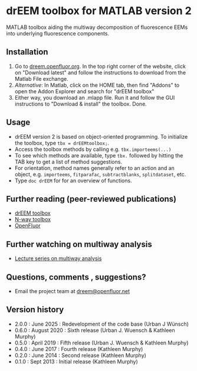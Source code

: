 # drEEM toolbox for MATLAB version 2
MATLAB toolbox aiding the multiway decomposition of fluorescence EEMs into underlying fluorescence components.

## Installation
1. Go to [dreem.openfluor.org](https://dreem.openfluor.org/). In the top right corner of the website, click on "Download latest" and follow the instructions to download from the Matlab File exchange.
2. *Alternative*: In Matlab, click on the HOME tab, then find "Addons" to open the Addon Explorer and search for "drEEM toolbox"
3. Either way, you download an .mlapp file. Run it and follow the GUI instructions to "Download & install" the toolbox. Done.

## Usage
- drEEM version 2 is based on object-oriented programming. To initialize the toolbox, type `tbx = drEEMtoolbox;`.
- Access the toolbox methods by calling e.g. `tbx.importeems(...)`
- To see which methods are available, type `tbx.` followed by hitting the TAB key to get a list of method suggestions.
- For orientation, method names generally refer to an action and an object, e.g. `importeems`, `fitparafac`, `subtractblanks`, `splitdataset`, etc.
- Type `doc drEEM` for for an overview of functions.

## Further reading (peer-reviewed publications)
- [drEEM toolbox](https://doi.org/10.1039/c3ay41160e)
- [N-way toolbox](https://doi.org/10.1016/S0169-7439(00)00071-X)
- [OpenFluor](https://doi.org/10.1039/C3AY41935E)

## Further watching on multiway analysis
- [Lecture series on multiway analysis](https://www.youtube.com/watch?v=_gIb6PzBEc4&list=PL4L59zaizb3E-Pgp-f90iKHdQQi15JJoL)

## Questions, comments , suggestions?
- Email the project team at [dreem@openfluor.net](mailto:dreem@openfluor.net)

## Version history
- 2.0.0 : June   2025 : Redevelopment of the code base (Urban J Wünsch)
- 0.6.0 : August 2020 : Sixth release (Urban J. Wuensch & Kathleen Murphy)
- 0.5.0 : April  2019 : Fifth release (Urban J. Wuensch & Kathleen Murphy)
- 0.4.0 : June   2017 : Fourth release (Kathleen Murphy)
- 0.2.0 : June   2014 : Second release (Kathleen Murphy)
- 0.1.0 : Sept   2013 : Initial release (Kathleen Murphy)